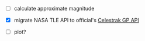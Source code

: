 - [ ] calculate approximate magnitude
- [x] migrate NASA TLE API to official's [Celestrak GP API](https://celestrak.com/NORAD/elements/gp-index.php)
- [ ] plot?

